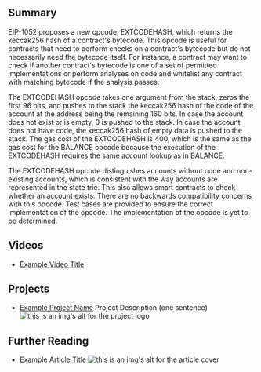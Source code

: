 ## Summary

EIP-1052 proposes a new opcode, EXTCODEHASH, which returns the keccak256 hash of a contract's bytecode. This opcode is useful for contracts that need to perform checks on a contract's bytecode but do not necessarily need the bytecode itself. For instance, a contract may want to check if another contract's bytecode is one of a set of permitted implementations or perform analyses on code and whitelist any contract with matching bytecode if the analysis passes. 

The EXTCODEHASH opcode takes one argument from the stack, zeros the first 96 bits, and pushes to the stack the keccak256 hash of the code of the account at the address being the remaining 160 bits. In case the account does not exist or is empty, 0 is pushed to the stack. In case the account does not have code, the keccak256 hash of empty data is pushed to the stack. The gas cost of the EXTCODEHASH is 400, which is the same as the gas cost for the BALANCE opcode because the execution of the EXTCODEHASH requires the same account lookup as in BALANCE. 

The EXTCODEHASH opcode distinguishes accounts without code and non-existing accounts, which is consistent with the way accounts are represented in the state trie. This also allows smart contracts to check whether an account exists. There are no backwards compatibility concerns with this opcode. Test cases are provided to ensure the correct implementation of the opcode. The implementation of the opcode is yet to be determined.

## Videos

- [Example Video Title](https://www.youtube.com/watch?v=TDGq4aeevgY)

## Projects

- [Example Project Name](https://xxxx.xxx/xxxxx) Project Description (one sentence) ![this is an img's alt for the project logo](https://xxxx.xxx/project-logo.xxx)

## Further Reading

- [Example Article Title](https://xxxx.xxx/xxxxx) ![this is an img's alt for the article cover](https://xxxx.xxx/article-cover.xxx)
